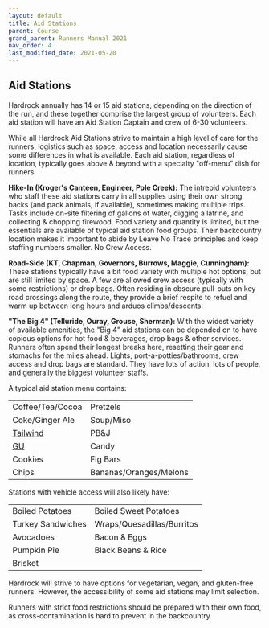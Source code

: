 ```yaml
---
layout: default
title: Aid Stations
parent: Course
grand_parent: Runners Manual 2021
nav_order: 4
last_modified_date: 2021-05-20
---
```


## Aid Stations

Hardrock annually has 14 or 15 aid stations, depending on the direction of the run, and these together comprise the largest group of volunteers. Each aid station will have an Aid Station Captain and crew of 6-30 volunteers.

While all Hardrock Aid Stations strive to maintain a high level of care for the runners, logistics such as space, access and location necessarily cause some differences in what is available. Each aid station, regardless of location, typically goes above & beyond with a specialty "off-menu" dish for runners.

**Hike-In (Kroger's Canteen, Engineer, Pole Creek):**
The intrepid volunteers who staff these aid stations carry in all supplies using their own strong backs (and pack animals, if available), sometimes making multiple trips. Tasks include on-site filtering of gallons of water, digging a latrine, and collecting & chopping firewood. Food variety and quantity is limited, but the essentials are available of typical aid station food groups. Their backcountry location makes it important to abide by Leave No Trace principles and keep staffing numbers smaller. No Crew Access.

**Road-Side (KT, Chapman, Governors, Burrows, Maggie, Cunningham):**
These stations typically have a bit food variety with multiple hot options, but are still limited by space.  A few are allowed crew access (typically with some restrictions) or drop bags.  Often residing in obscure pull-outs on key road crossings along the route, they provide a brief respite to refuel and warm up between long hours and arduos climbs/descents.

**"The Big 4" (Telluride, Ouray, Grouse, Sherman):**
With the widest variety of available amenities, the "Big 4" aid stations can be depended on to have copious options for hot food & beverages, drop bags & other services. Runners often spend their longest breaks here, resetting their gear and stomachs for the miles ahead. Lights, port-a-potties/bathrooms, crew access and drop bags are standard. They have lots of action, lots of people, and generally the biggest volunteer staffs.

A typical aid station menu contains:

|                |                      |
| ---------------- | ---------------------- |
| Coffee/Tea/Cocoa | Pretzels               |
| Coke/Ginger Ale  | Soup/Miso              |
| [Tailwind](http://www.tailwindnutrition.com/)         | PB&J                   |
| [GU](http://guenergy.com/)               | Candy                  |
| Cookies          | Fig Bars               |
| Chips            | Bananas/Oranges/Melons |
 
Stations with vehicle access will also likely have:

|                 |                          |
| ----------------- | -------------------------- |
| Boiled Potatoes   | Boiled Sweet Potatoes      |
| Turkey Sandwiches | Wraps/Quesadillas/Burritos |
| Avocadoes         | Bacon & Eggs               |
| Pumpkin Pie       | Black Beans & Rice         |
| Brisket           |                            |
 
Hardrock will strive to have options for vegetarian, vegan, and gluten-free runners. However, the accessibility of some aid stations may limit selection. 
 
Runners with strict food restrictions should be prepared with their own food, as cross-contamination is hard to prevent in the backcountry.
